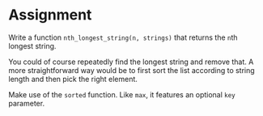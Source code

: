 # Assignment

Write a function `nth_longest_string(n, strings)` that returns the `n`th longest string.

You could of course repeatedly find the longest string and remove that.
A more straightforward way would be to first sort the list according to string length
and then pick the right element.

Make use of the `sorted` function. Like `max`, it features an optional `key` parameter.